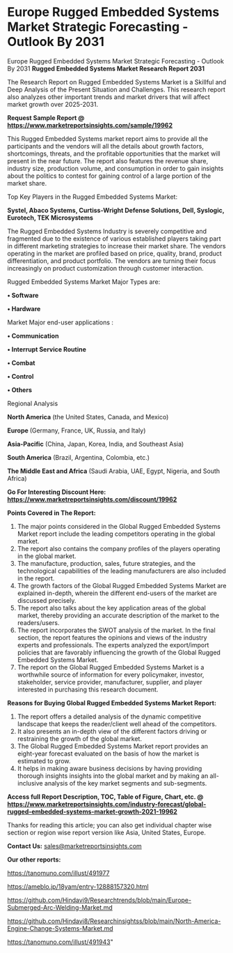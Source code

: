 # Europe Rugged Embedded Systems Market Strategic Forecasting - Outlook By 2031
Europe Rugged Embedded Systems Market Strategic Forecasting - Outlook By 2031
<strong>Rugged Embedded Systems Market Research Report 2031</strong>

The Research Report on Rugged Embedded Systems Market is a Skillful and Deep Analysis of the Present Situation and Challenges. This research report also analyzes other important trends and market drivers that will affect market growth over 2025-2031.

<strong>Request Sample Report @ <a href=https://www.marketreportsinsights.com/sample/19962>https://www.marketreportsinsights.com/sample/19962</a></strong>

This Rugged Embedded Systems market report aims to provide all the participants and the vendors will all the details about growth factors, shortcomings, threats, and the profitable opportunities that the market will present in the near future. The report also features the revenue share, industry size, production volume, and consumption in order to gain insights about the politics to contest for gaining control of a large portion of the market share.

Top Key Players in the Rugged Embedded Systems Market:

<strong>Systel, Abaco Systems, Curtiss-Wright Defense Solutions, Dell, Syslogic, Eurotech, TEK Microsystems</strong>

The Rugged Embedded Systems Industry is severely competitive and fragmented due to the existence of various established players taking part in different marketing strategies to increase their market share. The vendors operating in the market are profiled based on price, quality, brand, product differentiation, and product portfolio. The vendors are turning their focus increasingly on product customization through customer interaction.

Rugged Embedded Systems Market Major Types are:

<strong>• Software

• Hardware</strong>

Market Major end-user applications :

<strong>• Communication

• Interrupt Service Routine

• Combat

• Control

• Others</strong>

Regional Analysis

</u><strong><b>North America</b></strong> (the United States, Canada, and Mexico)

<strong><b>Europe </b></strong>(Germany, France, UK, Russia, and Italy)

<strong><b>Asia-Pacific</b></strong> (China, Japan, Korea, India, and Southeast Asia)

<strong><b>South America</b></strong> (Brazil, Argentina, Colombia, etc.)

<strong><b>The Middle East and Africa</b></strong> (Saudi Arabia, UAE, Egypt, Nigeria, and South Africa)

<strong>Go For Interesting Discount Here: <a href=https://www.marketreportsinsights.com/discount/19962>https://www.marketreportsinsights.com/discount/19962</a></strong>

<strong>Points Covered in The Report:</strong>
<ol>
  <li>The major points considered in the Global Rugged Embedded Systems Market report include the leading competitors operating in the global market.</li>
  <li>The report also contains the company profiles of the players operating in the global market.</li>
  <li>The manufacture, production, sales, future strategies, and the technological capabilities of the leading manufacturers are also included in the report.</li>
  <li>The growth factors of the Global Rugged Embedded Systems Market are explained in-depth, wherein the different end-users of the market are discussed precisely.</li>
  <li>The report also talks about the key application areas of the global market, thereby providing an accurate description of the market to the readers/users.</li>
  <li>The report incorporates the SWOT analysis of the market. In the final section, the report features the opinions and views of the industry experts and professionals. The experts analyzed the export/import policies that are favorably influencing the growth of the Global Rugged Embedded Systems Market.</li>
  <li>The report on the Global Rugged Embedded Systems Market is a worthwhile source of information for every policymaker, investor, stakeholder, service provider, manufacturer, supplier, and player interested in purchasing this research document.</li>
</ol>
<strong>Reasons for Buying Global Rugged Embedded Systems Market Report:</strong>

<ol>
  <li>The report offers a detailed analysis of the dynamic competitive landscape that keeps the reader/client well ahead of the competitors.</li>
  <li>It also presents an in-depth view of the different factors driving or restraining the growth of the global market.</li>
  <li>The Global Rugged Embedded Systems Market report provides an eight-year forecast evaluated on the basis of how the market is estimated to grow.</li>
  <li>It helps in making aware business decisions by having providing thorough insights insights into the global market and by making an all-inclusive analysis of the key market segments and sub-segments.</li>
</ol>
<strong>Access full Report Description, TOC, Table of Figure, Chart, etc. @ <a href=https://www.marketreportsinsights.com/industry-forecast/global-rugged-embedded-systems-market-growth-2021-19962>https://www.marketreportsinsights.com/industry-forecast/global-rugged-embedded-systems-market-growth-2021-19962</a></strong>


Thanks for reading this article; you can also get individual chapter wise section or region wise report version like Asia, United States, Europe.

<strong>Contact Us:</strong>
sales@marketreportsinsights.com

<strong>Our other reports:</strong>

<a href=https://tanomuno.com/illust/491977>https://tanomuno.com/illust/491977</a>

<a href=https://ameblo.jp/18yam/entry-12888157320.html>https://ameblo.jp/18yam/entry-12888157320.html</a>

<a href=https://github.com/Hindavi9/Researchtrends/blob/main/Europe-Submerged-Arc-Welding-Market.md>https://github.com/Hindavi9/Researchtrends/blob/main/Europe-Submerged-Arc-Welding-Market.md</a>

<a href=https://github.com/Hindavi8/Researchinsightss/blob/main/North-America-Engine-Change-Systems-Market.md>https://github.com/Hindavi8/Researchinsightss/blob/main/North-America-Engine-Change-Systems-Market.md</a>

<a href=https://tanomuno.com/illust/491943>https://tanomuno.com/illust/491943</a>"
